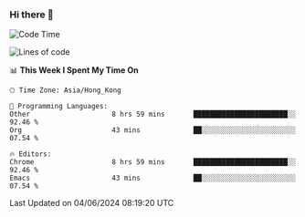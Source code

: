 ### Hi there 👋

<!--
**nicehiro/nicehiro** is a ✨ _special_ ✨ repository because its `README.md` (this file) appears on your GitHub profile.

Here are some ideas to get you started:

- 🔭 I’m currently working on ...
- 🌱 I’m currently learning ...
- 👯 I’m looking to collaborate on ...
- 🤔 I’m looking for help with ...
- 💬 Ask me about ...
- 📫 How to reach me: ...
- 😄 Pronouns: ...
- ⚡ Fun fact: ...
-->

<!--START_SECTION:waka-->
![Code Time](http://img.shields.io/badge/Code%20Time-340%20hrs%2027%20mins-blue)

![Lines of code](https://img.shields.io/badge/From%20Hello%20World%20I%27ve%20Written-2.7%20million%20lines%20of%20code-blue)

📊 **This Week I Spent My Time On** 

```text
🕑︎ Time Zone: Asia/Hong_Kong

💬 Programming Languages: 
Other                    8 hrs 59 mins       ███████████████████████░░   92.46 % 
Org                      43 mins             ██░░░░░░░░░░░░░░░░░░░░░░░   07.54 % 

🔥 Editors: 
Chrome                   8 hrs 59 mins       ███████████████████████░░   92.46 % 
Emacs                    43 mins             ██░░░░░░░░░░░░░░░░░░░░░░░   07.54 % 
```


 Last Updated on 04/06/2024 08:19:20 UTC
<!--END_SECTION:waka-->
